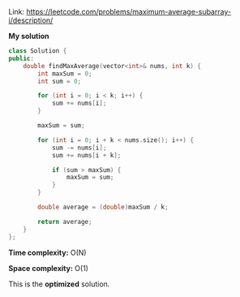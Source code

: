 Link: https://leetcode.com/problems/maximum-average-subarray-i/description/

**My solution**

```cpp
class Solution {
public:
    double findMaxAverage(vector<int>& nums, int k) {
        int maxSum = 0;
        int sum = 0;

        for (int i = 0; i < k; i++) {
            sum += nums[i];
        }

        maxSum = sum;

        for (int i = 0; i + k < nums.size(); i++) {
            sum -= nums[i];
            sum += nums[i + k];

            if (sum > maxSum) {
                maxSum = sum;
            }
        }

        double average = (double)maxSum / k;

        return average;
    }
};
```

**Time complexity:** O(N)
 
**Space complexity:** O(1)

This is the **optimized** solution.